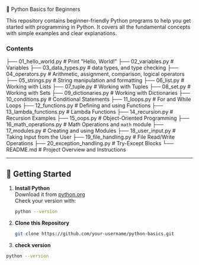 🐍 Python Basics for Beginners

This repository contains beginner-friendly Python programs to help you get started with programming in Python. It covers all the fundamental concepts with simple examples and clear explanations.

### Contents
├── 01_hello_world.py          # Print "Hello, World!"
├── 02_variables.py            # Variables
├── 03_data_types.py           # data types, and type checking
├── 04_operators.py            # Arithmetic, assignment, comparison, logical operators
├── 05_strings.py              # String manipulation and formatting
├── 06_list.py                 # Working with Lists
├── 07_tuple.py                # Working with Tuples
├── 08_set.py                  # Working with Sets
├── 09_dictionaries.py         # Working with Dictionaries
├── 10_conditions.py           # Conditional Statements
├── 11_loops.py                # For and While Loops
├── 12_functions.py            # Defining and using Functions
├── 13_lambda_functions.py     # Lambda Functions
├── 14_recursion.py            # Recursion Examples
├── 15_oops.py                 # Object-Oriented Programming
├── 16_math_operations.py      # Math Operations and `math` module
├── 17_modules.py              # Creating and using Modules
├── 18_user_input.py           # Taking Input from the User
├── 19_file_handling.py        # File Read/Write Operations
├── 20_exception_handling.py   # Try-Except Blocks
└── README.md                  # Project Overview and Instructions

---


## 🚀 Getting Started

1. **Install Python**  
   Download it from [python.org](https://www.python.org/downloads/)  
   Check your version with:
   ```bash
   python --version
   
2. **Clone this Repository**
   ```bash
   git clone https://github.com/your-username/python-basics.git

3. **check version**
```bash
python --version
